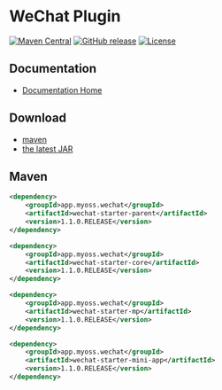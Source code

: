 # WeChat Plugin

[![Maven Central](https://img.shields.io/maven-central/v/app.myoss.wechat/wechat-starter-parent.svg)](https://maven-badges.herokuapp.com/maven-central/app.myoss.wechat/wechat-starter-parent/)
[![GitHub release](https://img.shields.io/github/release/myoss-app/wechat-starter.svg)](https://github.com/myoss-app/wechat-starter/releases)
[![License](https://img.shields.io/badge/license-Apache%202-4EB1BA.svg)](https://www.apache.org/licenses/LICENSE-2.0.html)

## Documentation

- [Documentation Home](https://github.com/myoss-app/wechat-starter/wiki)

## Download

- [maven][1]
- [the latest JAR][2]

[1]: http://repo1.maven.org/maven2/app/myoss/wechat/wechat-starter-parent/  
[2]: https://search.maven.org/remote_content?g=app.myoss.wechat&a=wechat-starter-parent&v=LATEST

## Maven

```xml
<dependency>
    <groupId>app.myoss.wechat</groupId>
    <artifactId>wechat-starter-parent</artifactId>
    <version>1.1.0.RELEASE</version>
</dependency>
```

```xml
<dependency>
    <groupId>app.myoss.wechat</groupId>
    <artifactId>wechat-starter-core</artifactId>
    <version>1.1.0.RELEASE</version>
</dependency>
```

```xml
<dependency>
    <groupId>app.myoss.wechat</groupId>
    <artifactId>wechat-starter-mp</artifactId>
    <version>1.1.0.RELEASE</version>
</dependency>
```

```xml
<dependency>
    <groupId>app.myoss.wechat</groupId>
    <artifactId>wechat-starter-mini-app</artifactId>
    <version>1.1.0.RELEASE</version>
</dependency>
```
